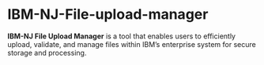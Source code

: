 # IBM-NJ-File-upload-manager
**IBM-NJ File Upload Manager** is a tool that enables users to efficiently upload, validate, and manage files within IBM’s enterprise system for secure storage and processing.
